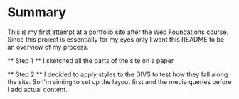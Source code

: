 # Summary

This is my first attempt at a portfolio site after the Web Foundations course. Since this project is essentially for my eyes only I want this README to be an overview of my process.

** Step 1 **
I sketched all the parts of the site on a paper

** Step 2 **
I decided to apply styles to the DIVS to test how they fall along the site. So I'm aiming to set up the layout first and the media queries before I add actual content.


